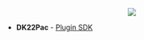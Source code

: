 <p align="center"><img src="http://i.imgur.com/xFXWiU9.png"></p>

* **DK22Pac** - [Plugin SDK](https://github.com/DK22Pac/plugin-sdk)	
